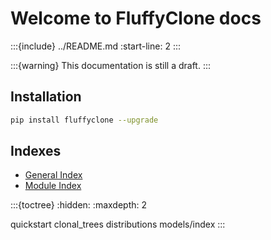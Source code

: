 # Welcome to FluffyClone docs

:::{include} ../README.md
:start-line: 2
:::

:::{warning}
This documentation is still a draft.
:::


## Installation

```bash
pip install fluffyclone --upgrade
```


## Indexes

* [General Index](genindex)
* [Module Index](modindex)


:::{toctree}
:hidden:
:maxdepth: 2

quickstart
clonal_trees
distributions
models/index
:::
